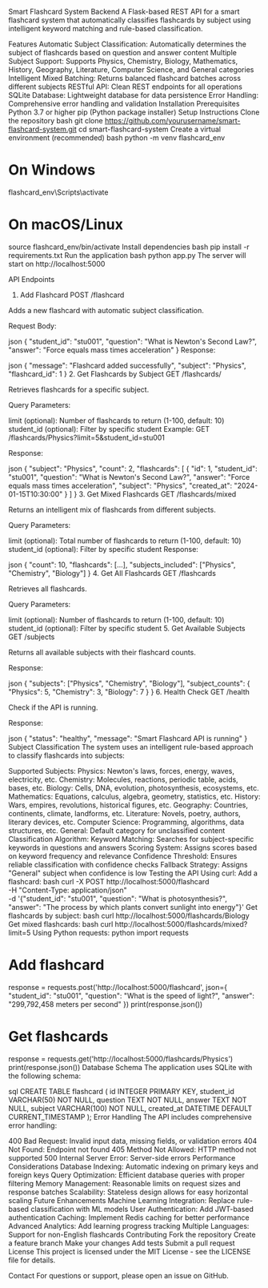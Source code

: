 Smart Flashcard System Backend
A Flask-based REST API for a smart flashcard system that automatically classifies flashcards by subject using intelligent keyword matching and rule-based classification.

Features
Automatic Subject Classification: Automatically determines the subject of flashcards based on question and answer content
Multiple Subject Support: Supports Physics, Chemistry, Biology, Mathematics, History, Geography, Literature, Computer Science, and General categories
Intelligent Mixed Batching: Returns balanced flashcard batches across different subjects
RESTful API: Clean REST endpoints for all operations
SQLite Database: Lightweight database for data persistence
Error Handling: Comprehensive error handling and validation
Installation
Prerequisites
Python 3.7 or higher
pip (Python package installer)
Setup Instructions
Clone the repository
bash
git clone https://github.com/yourusername/smart-flashcard-system.git
cd smart-flashcard-system
Create a virtual environment (recommended)
bash
python -m venv flashcard_env

# On Windows
flashcard_env\Scripts\activate

# On macOS/Linux
source flashcard_env/bin/activate
Install dependencies
bash
pip install -r requirements.txt
Run the application
bash
python app.py
The server will start on http://localhost:5000

API Endpoints
1. Add Flashcard
POST /flashcard

Adds a new flashcard with automatic subject classification.

Request Body:

json
{
  "student_id": "stu001",
  "question": "What is Newton's Second Law?",
  "answer": "Force equals mass times acceleration"
}
Response:

json
{
  "message": "Flashcard added successfully",
  "subject": "Physics",
  "flashcard_id": 1
}
2. Get Flashcards by Subject
GET /flashcards/<subject>

Retrieves flashcards for a specific subject.

Query Parameters:

limit (optional): Number of flashcards to return (1-100, default: 10)
student_id (optional): Filter by specific student
Example: GET /flashcards/Physics?limit=5&student_id=stu001

Response:

json
{
  "subject": "Physics",
  "count": 2,
  "flashcards": [
    {
      "id": 1,
      "student_id": "stu001",
      "question": "What is Newton's Second Law?",
      "answer": "Force equals mass times acceleration",
      "subject": "Physics",
      "created_at": "2024-01-15T10:30:00"
    }
  ]
}
3. Get Mixed Flashcards
GET /flashcards/mixed

Returns an intelligent mix of flashcards from different subjects.

Query Parameters:

limit (optional): Total number of flashcards to return (1-100, default: 10)
student_id (optional): Filter by specific student
Response:

json
{
  "count": 10,
  "flashcards": [...],
  "subjects_included": ["Physics", "Chemistry", "Biology"]
}
4. Get All Flashcards
GET /flashcards

Retrieves all flashcards.

Query Parameters:

limit (optional): Number of flashcards to return (1-100, default: 10)
student_id (optional): Filter by specific student
5. Get Available Subjects
GET /subjects

Returns all available subjects with their flashcard counts.

Response:

json
{
  "subjects": ["Physics", "Chemistry", "Biology"],
  "subject_counts": {
    "Physics": 5,
    "Chemistry": 3,
    "Biology": 7
  }
}
6. Health Check
GET /health

Check if the API is running.

Response:

json
{
  "status": "healthy",
  "message": "Smart Flashcard API is running"
}
Subject Classification
The system uses an intelligent rule-based approach to classify flashcards into subjects:

Supported Subjects:
Physics: Newton's laws, forces, energy, waves, electricity, etc.
Chemistry: Molecules, reactions, periodic table, acids, bases, etc.
Biology: Cells, DNA, evolution, photosynthesis, ecosystems, etc.
Mathematics: Equations, calculus, algebra, geometry, statistics, etc.
History: Wars, empires, revolutions, historical figures, etc.
Geography: Countries, continents, climate, landforms, etc.
Literature: Novels, poetry, authors, literary devices, etc.
Computer Science: Programming, algorithms, data structures, etc.
General: Default category for unclassified content
Classification Algorithm:
Keyword Matching: Searches for subject-specific keywords in questions and answers
Scoring System: Assigns scores based on keyword frequency and relevance
Confidence Threshold: Ensures reliable classification with confidence checks
Fallback Strategy: Assigns "General" subject when confidence is low
Testing the API
Using curl:
Add a flashcard:
bash
curl -X POST http://localhost:5000/flashcard \
  -H "Content-Type: application/json" \
  -d '{"student_id": "stu001", "question": "What is photosynthesis?", "answer": "The process by which plants convert sunlight into energy"}'
Get flashcards by subject:
bash
curl http://localhost:5000/flashcards/Biology
Get mixed flashcards:
bash
curl http://localhost:5000/flashcards/mixed?limit=5
Using Python requests:
python
import requests

# Add flashcard
response = requests.post('http://localhost:5000/flashcard', json={
    "student_id": "stu001",
    "question": "What is the speed of light?",
    "answer": "299,792,458 meters per second"
})
print(response.json())

# Get flashcards
response = requests.get('http://localhost:5000/flashcards/Physics')
print(response.json())
Database Schema
The application uses SQLite with the following schema:

sql
CREATE TABLE flashcard (
    id INTEGER PRIMARY KEY,
    student_id VARCHAR(50) NOT NULL,
    question TEXT NOT NULL,
    answer TEXT NOT NULL,
    subject VARCHAR(100) NOT NULL,
    created_at DATETIME DEFAULT CURRENT_TIMESTAMP
);
Error Handling
The API includes comprehensive error handling:

400 Bad Request: Invalid input data, missing fields, or validation errors
404 Not Found: Endpoint not found
405 Method Not Allowed: HTTP method not supported
500 Internal Server Error: Server-side errors
Performance Considerations
Database Indexing: Automatic indexing on primary keys and foreign keys
Query Optimization: Efficient database queries with proper filtering
Memory Management: Reasonable limits on request sizes and response batches
Scalability: Stateless design allows for easy horizontal scaling
Future Enhancements
Machine Learning Integration: Replace rule-based classification with ML models
User Authentication: Add JWT-based authentication
Caching: Implement Redis caching for better performance
Advanced Analytics: Add learning progress tracking
Multiple Languages: Support for non-English flashcards
Contributing
Fork the repository
Create a feature branch
Make your changes
Add tests
Submit a pull request
License
This project is licensed under the MIT License - see the LICENSE file for details.

Contact
For questions or support, please open an issue on GitHub.

